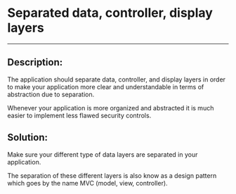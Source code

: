 # Separated data, controller, display layers
-------

## Description:

The application should separate data, controller, and display layers in order to make your
application more clear and understandable in terms of abstraction due to separation.

Whenever your application is more organized and abstracted it is much easier to implement
less flawed security controls.

## Solution:

Make sure your different type of data layers are separated in your application.

The separation of these different layers is also know as a design pattern which goes
by the name MVC (model, view, controller).
